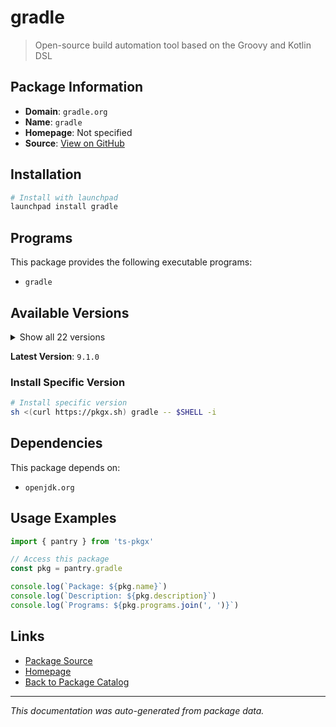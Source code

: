 # gradle

> Open-source build automation tool based on the Groovy and Kotlin DSL

## Package Information

- **Domain**: `gradle.org`
- **Name**: `gradle`
- **Homepage**: Not specified
- **Source**: [View on GitHub](https://github.com/pkgxdev/pantry/tree/main/projects/gradle.org/package.yml)

## Installation

```bash
# Install with launchpad
launchpad install gradle
```

## Programs

This package provides the following executable programs:

- `gradle`

## Available Versions

<details>
<summary>Show all 22 versions</summary>

- `9.1.0`, `9.0.0`, `8.14.3`, `8.14.2`, `8.14.1`
- `8.14.0`, `8.13.0`, `8.12.1`, `8.12.0`, `8.11.1`
- `8.11.0`, `8.10.2`, `8.10.1`, `8.10.0`, `8.9.0`
- `8.8.0`, `8.7.0`, `8.6.0`, `8.5.0`, `8.2.1`
- `7.6.6`, `7.6.5`

</details>

**Latest Version**: `9.1.0`

### Install Specific Version

```bash
# Install specific version
sh <(curl https://pkgx.sh) gradle -- $SHELL -i
```

## Dependencies

This package depends on:

- `openjdk.org`

## Usage Examples

```typescript
import { pantry } from 'ts-pkgx'

// Access this package
const pkg = pantry.gradle

console.log(`Package: ${pkg.name}`)
console.log(`Description: ${pkg.description}`)
console.log(`Programs: ${pkg.programs.join(', ')}`)
```

## Links

- [Package Source](https://github.com/pkgxdev/pantry/tree/main/projects/gradle.org/package.yml)
- [Homepage](#)
- [Back to Package Catalog](../../package-catalog.md)

---

*This documentation was auto-generated from package data.*
